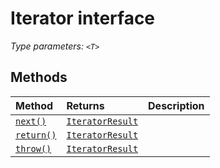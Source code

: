 # Iterator <T> interface



_Type parameters: `<T>`_











## Methods

| Method	   |  Returns	| Description|
|:-------------|:-------|:-----------|
|[`next()`](next-iterator.md)      | [`IteratorResult`](../../es6-collections.api/interface/iteratorresult.md)<T> |  |
|[`return()`](return-iterator.md)      | [`IteratorResult`](../../es6-collections.api/interface/iteratorresult.md)<T> |  |
|[`throw()`](throw-iterator.md)      | [`IteratorResult`](../../es6-collections.api/interface/iteratorresult.md)<T> |  |




